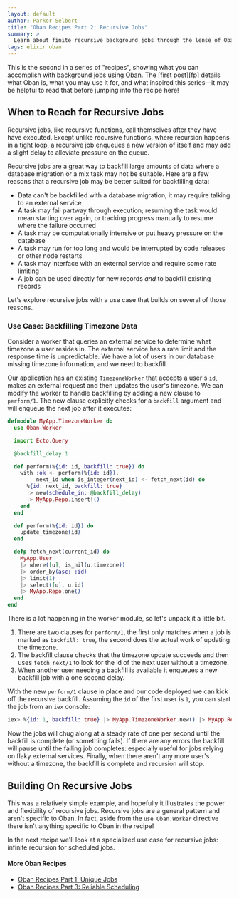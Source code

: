 ```yaml
---
layout: default
author: Parker Selbert
title: "Oban Recipes Part 2: Recursive Jobs"
summary: >
  Learn about finite recursive background jobs through the lense of Oban.
tags: elixir oban
---
```


This is the second in a series of "recipes", showing what you can accomplish with background jobs using [Oban][oban].
The [first post][fp] details what Oban is, what you may use it for, and what inspired this series—it may be helpful to read that before jumping into the recipe here!

## When to Reach for Recursive Jobs

Recursive jobs, like recursive functions, call themselves after they have have executed.
Except unlike recursive functions, where recursion happens in a tight loop, a recursive job enqueues a new version of itself and may add a slight delay to alleviate pressure on the queue.

Recursive jobs are a great way to backfill large amounts of data where a database migration or a mix task may not be suitable.
Here are a few reasons that a recursive job may be better suited for backfilling data:

* Data can't be backfilled with a database migration, it may require talking to an external service
* A task may fail partway through execution; resuming the task would mean starting over again, or tracking progress manually to resume where the failure occurred
* A task may be computationally intensive or put heavy pressure on the database
* A task may run for too long and would be interrupted by code releases or other node restarts
* A task may interface with an external service and require some rate limiting
* A job can be used directly for new records _and_ to backfill existing records

Let's explore recursive jobs with a use case that builds on several of those reasons.

### Use Case: Backfilling Timezone Data

Consider a worker that queries an external service to determine what timezone a user resides in.
The external service has a rate limit and the response time is unpredictable.
We have a lot of users in our database missing timezone information, and we need to backfill.

Our application has an existing `TimezoneWorker` that accepts a user's `id`, makes an external request and then updates the user's timezone.
We can modify the worker to handle backfilling by adding a new clause to `perform/1`.
The new clause explicitly checks for a `backfill` argument and will enqueue the next job after it executes:

```elixir
defmodule MyApp.TimezoneWorker do
  use Oban.Worker

  import Ecto.Query

  @backfill_delay 1

  def perform(%{id: id, backfill: true}) do
    with :ok <- perform(%{id: id}),
         next_id when is_integer(next_id) <- fetch_next(id) do
      %{id: next_id, backfill: true}
      |> new(schedule_in: @backfill_delay)
      |> MyApp.Repo.insert!()
    end
  end

  def perform(%{id: id}) do
    update_timezone(id)
  end

  defp fetch_next(current_id) do
    MyApp.User
    |> where([u], is_nil(u.timezone))
    |> order_by(asc: :id)
    |> limit(1)
    |> select([u], u.id)
    |> MyApp.Repo.one()
  end
end
```

There is a lot happening in the worker module, so let's unpack it a little bit.

1. There are two clauses for `perform/1`, the first only matches when a job is marked as `backfill: true`, the second does the actual work of updating the timezone.
2. The backfill clause checks that the timezone update succeeds and then uses `fetch_next/1` to look for the id of the next user without a timezone.
3. When another user needing a backfill is available it enqueues a new backfill job with a one second delay.

With the new `perform/1` clause in place and our code deployed we can kick off the recursive backfill.
Assuming the `id` of the first user is `1`, you can start the job from an `iex` console:

```elixir
iex> %{id: 1, backfill: true} |> MyApp.TimezoneWorker.new() |> MyApp.Repo.insert()
```

Now the jobs will chug along at a steady rate of one per second until the backfill is complete (or something fails).
If there are any errors the backfill will pause until the failing job completes: especially useful for jobs relying on flaky external services.
Finally, when there aren't any more user's without a timezone, the backfill is complete and recursion will stop.

## Building On Recursive Jobs

This was a relatively simple example, and hopefully it illustrates the power and flexibility of recursive jobs.
Recursive jobs are a general pattern and aren't specific to Oban.
In fact, aside from the `use Oban.Worker` directive there isn't anything specific to Oban in the recipe!

In the next recipe we'll look at a specialized use case for recursive jobs: infinite recursion for scheduled jobs.

#### More Oban Recipes

* [Oban Recipes Part 1: Unique Jobs][part1]
* [Oban Recipes Part 3: Reliable Scheduling][part3]

[oban]: https://github.com/sorentwo/oban
[part1]: /2019/07/18/oban-recipes-part-1-unique-jobs.html
[part3]: /2019/08/02/oban-recipes-part-3-reliable-scheduling.html
